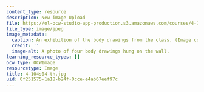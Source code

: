 ```yaml
---
content_type: resource
description: New image Upload
file: https://ol-ocw-studio-app-production.s3.amazonaws.com/courses/4-104-architectural-design-intentions-spring-2004/0f2515751a18b24f0ccee4ab67eef97c_4-104s04-th.jpg
file_type: image/jpeg
image_metadata:
  caption: An exhibition of the body drawings from the class. (Image courtesy of OCW.)
  credit: ''
  image-alt: A photo of four body drawings hung on the wall.
learning_resource_types: []
ocw_type: OCWImage
resourcetype: Image
title: 4-104s04-th.jpg
uid: 0f251575-1a18-b24f-0cce-e4ab67eef97c
---
```

